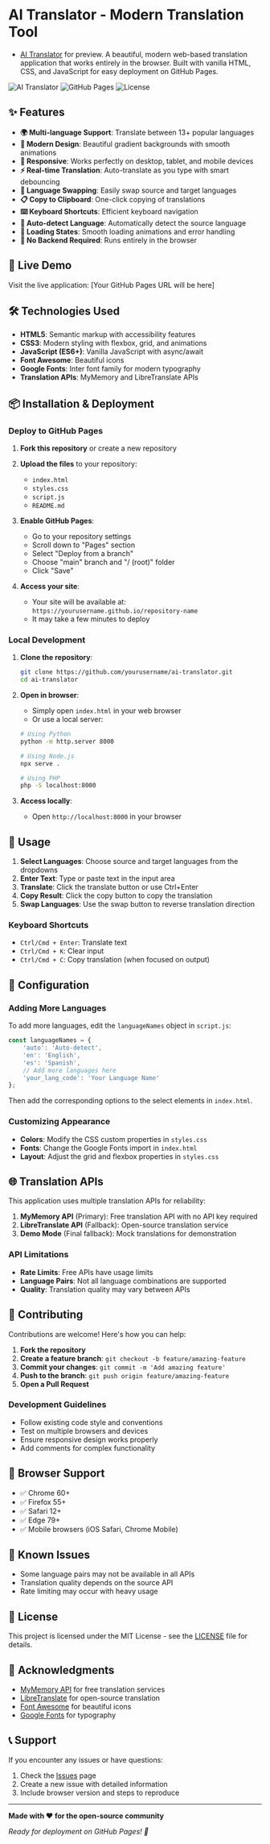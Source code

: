 # AI Translator - Modern Translation Tool
- [AI Translator]((https://navtcc-project.vercel.app/)) for preview.
A beautiful, modern web-based translation application that works entirely in the browser. Built with vanilla HTML, CSS, and JavaScript for easy deployment on GitHub Pages.

![AI Translator](https://img.shields.io/badge/Status-Ready%20for%20Deployment-brightgreen)
![GitHub Pages](https://img.shields.io/badge/Deployment-GitHub%20Pages-blue)
![License](https://img.shields.io/badge/License-MIT-yellow)

## ✨ Features

- **🌍 Multi-language Support**: Translate between 13+ popular languages
- **🎨 Modern Design**: Beautiful gradient backgrounds with smooth animations
- **📱 Responsive**: Works perfectly on desktop, tablet, and mobile devices
- **⚡ Real-time Translation**: Auto-translate as you type with smart debouncing
- **🔄 Language Swapping**: Easily swap source and target languages
- **📋 Copy to Clipboard**: One-click copying of translations
- **⌨️ Keyboard Shortcuts**: Efficient keyboard navigation
- **🎯 Auto-detect Language**: Automatically detect the source language
- **💫 Loading States**: Smooth loading animations and error handling
- **🚀 No Backend Required**: Runs entirely in the browser

## 🚀 Live Demo

Visit the live application: [Your GitHub Pages URL will be here]

## 🛠️ Technologies Used

- **HTML5**: Semantic markup with accessibility features
- **CSS3**: Modern styling with flexbox, grid, and animations
- **JavaScript (ES6+)**: Vanilla JavaScript with async/await
- **Font Awesome**: Beautiful icons
- **Google Fonts**: Inter font family for modern typography
- **Translation APIs**: MyMemory and LibreTranslate APIs

## 📦 Installation & Deployment

### Deploy to GitHub Pages

1. **Fork this repository** or create a new repository
2. **Upload the files** to your repository:
   - `index.html`
   - `styles.css`
   - `script.js`
   - `README.md`

3. **Enable GitHub Pages**:
   - Go to your repository settings
   - Scroll down to "Pages" section
   - Select "Deploy from a branch"
   - Choose "main" branch and "/ (root)" folder
   - Click "Save"

4. **Access your site**:
   - Your site will be available at: `https://yourusername.github.io/repository-name`
   - It may take a few minutes to deploy

### Local Development

1. **Clone the repository**:
   ```bash
   git clone https://github.com/yourusername/ai-translator.git
   cd ai-translator
   ```

2. **Open in browser**:
   - Simply open `index.html` in your web browser
   - Or use a local server:
   ```bash
   # Using Python
   python -m http.server 8000
   
   # Using Node.js
   npx serve .
   
   # Using PHP
   php -S localhost:8000
   ```

3. **Access locally**:
   - Open `http://localhost:8000` in your browser

## 🎯 Usage

1. **Select Languages**: Choose source and target languages from the dropdowns
2. **Enter Text**: Type or paste text in the input area
3. **Translate**: Click the translate button or use Ctrl+Enter
4. **Copy Result**: Click the copy button to copy the translation
5. **Swap Languages**: Use the swap button to reverse translation direction

### Keyboard Shortcuts

- `Ctrl/Cmd + Enter`: Translate text
- `Ctrl/Cmd + K`: Clear input
- `Ctrl/Cmd + C`: Copy translation (when focused on output)

## 🔧 Configuration

### Adding More Languages

To add more languages, edit the `languageNames` object in `script.js`:

```javascript
const languageNames = {
    'auto': 'Auto-detect',
    'en': 'English',
    'es': 'Spanish',
    // Add more languages here
    'your_lang_code': 'Your Language Name'
};
```

Then add the corresponding options to the select elements in `index.html`.

### Customizing Appearance

- **Colors**: Modify the CSS custom properties in `styles.css`
- **Fonts**: Change the Google Fonts import in `index.html`
- **Layout**: Adjust the grid and flexbox properties in `styles.css`

## 🌐 Translation APIs

This application uses multiple translation APIs for reliability:

1. **MyMemory API** (Primary): Free translation API with no API key required
2. **LibreTranslate API** (Fallback): Open-source translation service
3. **Demo Mode** (Final fallback): Mock translations for demonstration

### API Limitations

- **Rate Limits**: Free APIs have usage limits
- **Language Pairs**: Not all language combinations are supported
- **Quality**: Translation quality may vary between APIs

## 🤝 Contributing

Contributions are welcome! Here's how you can help:

1. **Fork the repository**
2. **Create a feature branch**: `git checkout -b feature/amazing-feature`
3. **Commit your changes**: `git commit -m 'Add amazing feature'`
4. **Push to the branch**: `git push origin feature/amazing-feature`
5. **Open a Pull Request**

### Development Guidelines

- Follow existing code style and conventions
- Test on multiple browsers and devices
- Ensure responsive design works properly
- Add comments for complex functionality

## 📱 Browser Support

- ✅ Chrome 60+
- ✅ Firefox 55+
- ✅ Safari 12+
- ✅ Edge 79+
- ✅ Mobile browsers (iOS Safari, Chrome Mobile)

## 🐛 Known Issues

- Some language pairs may not be available in all APIs
- Translation quality depends on the source API
- Rate limiting may occur with heavy usage

## 📄 License

This project is licensed under the MIT License - see the [LICENSE](LICENSE) file for details.

## 🙏 Acknowledgments

- [MyMemory API](https://mymemory.translated.net/) for free translation services
- [LibreTranslate](https://libretranslate.com/) for open-source translation
- [Font Awesome](https://fontawesome.com/) for beautiful icons
- [Google Fonts](https://fonts.google.com/) for typography

## 📞 Support

If you encounter any issues or have questions:

1. Check the [Issues](https://github.com/yourusername/ai-translator/issues) page
2. Create a new issue with detailed information
3. Include browser version and steps to reproduce

---

**Made with ❤️ for the open-source community**

*Ready for deployment on GitHub Pages! 🚀*
